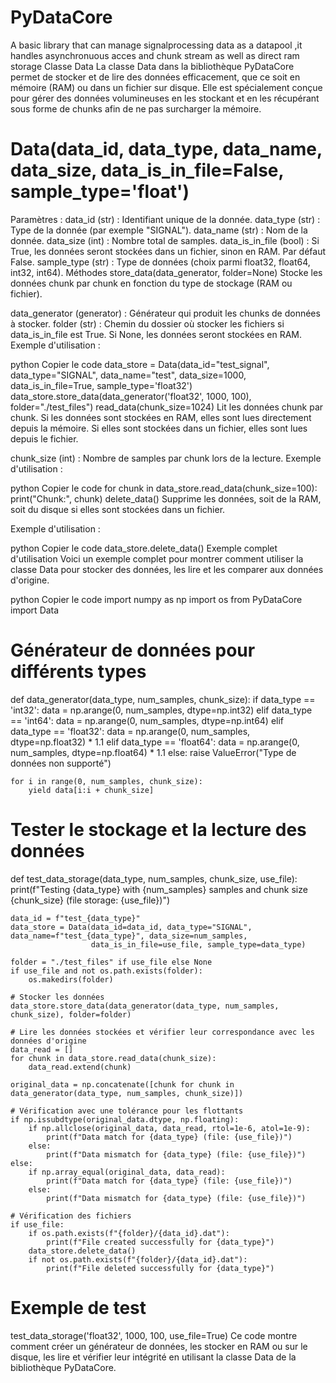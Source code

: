 # PyDataCore
A basic library that can manage signalprocessing data as a datapool ,it handles asynchronuous acces and chunk stream as well as direct ram storage 
Classe Data
La classe Data dans la bibliothèque PyDataCore permet de stocker et de lire des données efficacement, que ce soit en mémoire (RAM) ou dans un fichier sur disque. Elle est spécialement conçue pour gérer des données volumineuses en les stockant et en les récupérant sous forme de chunks afin de ne pas surcharger la mémoire.

# Data(data_id, data_type, data_name, data_size, data_is_in_file=False, sample_type='float')
Paramètres :
data_id (str) : Identifiant unique de la donnée.
data_type (str) : Type de la donnée (par exemple "SIGNAL").
data_name (str) : Nom de la donnée.
data_size (int) : Nombre total de samples.
data_is_in_file (bool) : Si True, les données seront stockées dans un fichier, sinon en RAM. Par défaut False.
sample_type (str) : Type de données (choix parmi float32, float64, int32, int64).
Méthodes
store_data(data_generator, folder=None)
Stocke les données chunk par chunk en fonction du type de stockage (RAM ou fichier).

data_generator (generator) : Générateur qui produit les chunks de données à stocker.
folder (str) : Chemin du dossier où stocker les fichiers si data_is_in_file est True. Si None, les données seront stockées en RAM.
Exemple d'utilisation :

python
Copier le code
data_store = Data(data_id="test_signal", data_type="SIGNAL", data_name="test", data_size=1000, data_is_in_file=True, sample_type='float32')
data_store.store_data(data_generator('float32', 1000, 100), folder="./test_files")
read_data(chunk_size=1024)
Lit les données chunk par chunk. Si les données sont stockées en RAM, elles sont lues directement depuis la mémoire. Si elles sont stockées dans un fichier, elles sont lues depuis le fichier.

chunk_size (int) : Nombre de samples par chunk lors de la lecture.
Exemple d'utilisation :

python
Copier le code
for chunk in data_store.read_data(chunk_size=100):
    print("Chunk:", chunk)
delete_data()
Supprime les données, soit de la RAM, soit du disque si elles sont stockées dans un fichier.

Exemple d'utilisation :

python
Copier le code
data_store.delete_data()
Exemple complet d'utilisation
Voici un exemple complet pour montrer comment utiliser la classe Data pour stocker des données, les lire et les comparer aux données d'origine.

python
Copier le code
import numpy as np
import os
from PyDataCore import Data

# Générateur de données pour différents types
def data_generator(data_type, num_samples, chunk_size):
    if data_type == 'int32':
        data = np.arange(0, num_samples, dtype=np.int32)
    elif data_type == 'int64':
        data = np.arange(0, num_samples, dtype=np.int64)
    elif data_type == 'float32':
        data = np.arange(0, num_samples, dtype=np.float32) * 1.1
    elif data_type == 'float64':
        data = np.arange(0, num_samples, dtype=np.float64) * 1.1
    else:
        raise ValueError("Type de données non supporté")

    for i in range(0, num_samples, chunk_size):
        yield data[i:i + chunk_size]

# Tester le stockage et la lecture des données
def test_data_storage(data_type, num_samples, chunk_size, use_file):
    print(f"Testing {data_type} with {num_samples} samples and chunk size {chunk_size} (file storage: {use_file})")
    
    data_id = f"test_{data_type}"
    data_store = Data(data_id=data_id, data_type="SIGNAL", data_name=f"test_{data_type}", data_size=num_samples,
                      data_is_in_file=use_file, sample_type=data_type)

    folder = "./test_files" if use_file else None
    if use_file and not os.path.exists(folder):
        os.makedirs(folder)

    # Stocker les données
    data_store.store_data(data_generator(data_type, num_samples, chunk_size), folder=folder)

    # Lire les données stockées et vérifier leur correspondance avec les données d'origine
    data_read = []
    for chunk in data_store.read_data(chunk_size):
        data_read.extend(chunk)

    original_data = np.concatenate([chunk for chunk in data_generator(data_type, num_samples, chunk_size)])

    # Vérification avec une tolérance pour les flottants
    if np.issubdtype(original_data.dtype, np.floating):
        if np.allclose(original_data, data_read, rtol=1e-6, atol=1e-9):
            print(f"Data match for {data_type} (file: {use_file})")
        else:
            print(f"Data mismatch for {data_type} (file: {use_file})")
    else:
        if np.array_equal(original_data, data_read):
            print(f"Data match for {data_type} (file: {use_file})")
        else:
            print(f"Data mismatch for {data_type} (file: {use_file})")

    # Vérification des fichiers
    if use_file:
        if os.path.exists(f"{folder}/{data_id}.dat"):
            print(f"File created successfully for {data_type}")
        data_store.delete_data()
        if not os.path.exists(f"{folder}/{data_id}.dat"):
            print(f"File deleted successfully for {data_type}")

# Exemple de test
test_data_storage('float32', 1000, 100, use_file=True)
Ce code montre comment créer un générateur de données, les stocker en RAM ou sur le disque, les lire et vérifier leur intégrité en utilisant la classe Data de la bibliothèque PyDataCore.
